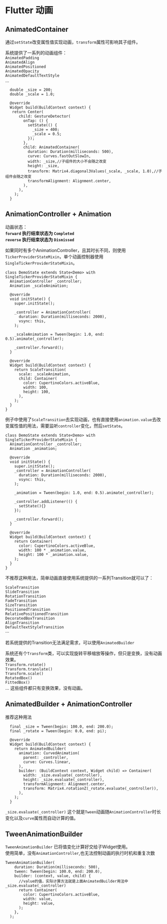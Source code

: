 # Flutter 动画


## AnimatedContainer
通过`setState`改变属性值实现动画，`transform`属性可影响其子组件。    


系统提供了一系列的动画组件：    
`AnimatedPadding`    
`AnimatedAlign`    
`AnimatedPositioned`    
`AnimatedOpacity`    
`AnimatedDefaultTextStyle`    
...

```
  double _size = 200;
  double _scale = 1.0;

  @override
  Widget build(BuildContext context) {
   return Center(
      child: GestureDetector(
        onTap: () {
          setState(() {
            _size = 400;
            _scale = 0.5;
          });
        },
        child: AnimatedContainer(
          duration: Duration(milliseconds: 500),
          curve: Curves.fastOutSlowIn,
          width: _size,//子组件的大小不会随之改变
          height: _size,
          transform: Matrix4.diagonal3Values(_scale, _scale, 1.0),//子组件会随之改变
          transformAlignment: Alignment.center,
        ),
      ),
    );
  }
```


## AnimationController + Animation

动画状态：   
  **`forward` 执行结束状态为 `Completed`**    
  **`reverse` 执行结束状态为 `Dismissed`**    
      
如果同时有多个AnimationController，且其时长不同，则使用`TickerProviderStateMixin`，单个动画控制器使用`SingleTickerProviderStateMixin`。    

```
class DemoState extends State<Demo> with SingleTickerProviderStateMixin {
  AnimationController _controller;
  Animation _scaleAnimation;

  @override
  void initState() {
    super.initState();

    _controller = AnimationController(
      duration: Duration(milliseconds: 2000),
      vsync: this,
    );

    _scaleAnimation = Tween(begin: 1.0, end: 0.5).animate(_controller);

    _controller.forward();
  }

  @override
  Widget build(BuildContext context) {
    return ScaleTransition(
      scale: _scaleAnimation,
      child: Container(
        color: CupertinoColors.activeBlue,
        width: 100,
        height: 100,
      ),
    );
  }
}

```

例子中使用了`ScaleTransition`去实现动画，也有直接使用`animation.value`去改变属性值的用法，需要监听`controller`变化，然后`setState`。 
```
class DemoState extends State<Demo> with SingleTickerProviderStateMixin {
  AnimationController _controller;
  Animation _animation;

  @override
  void initState() {
    super.initState();
    _controller = AnimationController(
      duration: Duration(milliseconds: 2000),
      vsync: this,
    );

    _animation = Tween(begin: 1.0, end: 0.5).animate(_controller);

    _controller.addListener(() {
      setState(){}
    });

    _controller.forward();
  }

  @override
  Widget build(BuildContext context) {
    return Container(
      color: CupertinoColors.activeBlue,
      width: 100 * _animation.value,
      height: 100 * _animation.value,
    );
  }
}
```   

不推荐这种用法，简单动画直接使用系统提供的一系列Transition就可以了：    

 `ScaleTransition`    
 `SlideTransition`    
 `RotationTransition`    
 `FadeTransition`    
 `SizeTransition`    
 `PositionedTransition`    
 `RelativePositionedTransition`    
 `DecoratedBoxTransition`    
 `AlignTransition`    
 `DefaultTextStyleTransition`    
 ···

 若系统提供的Transition无法满足需求，可以使用`AnimatedBuilder`

 系统还有个`Transform`类，可以实现旋转平移缩放等操作，但只是变换，没有动画效果。  
 `Transform.rotate()`     
 `Transform.translate()`     
 `Transform.scale()`     
 `RotatedBox()`     
 `FittedBox()`     
  ...
  这些组件都只有变换效果，没有动画。    

 ## AnimatedBuilder + AnimationController
 推荐这种用法

```
  final _size = Tween(begin: 100.0, end: 200.0);
  final _rotate = Tween(begin: 0.0, end: pi);

  @override
  Widget build(BuildContext context) {
    return AnimatedBuilder(
      animation: CurvedAnimation(
        parent: _controller,
        curve: Curves.linear,
      ),
      builder: (BuildContext context, Widget child) => Container(
        width: _size.evaluate(_controller),
        height: _size.evaluate(_controller),
        transformAlignment: Alignment.center,
        transform: Matrix4.rotationZ(_rotate.evaluate(_controller)),
      ),
    );
  }

```
`_size.evaluate(_controller)` 这个就是`Tween`动画随`AnimationController`时长变化以及`curve`属性而自动计算的值。    

## TweenAnimationBuilder 

`TweenAnimationBuilder` 已将值变化计算好交给子Widget使用。   
使用简单，没有`AnimationController`,也无法控制动画的执行时机和重复次数

```
TweenAnimationBuilder(
    duration: Duration(milliseconds: 500),
    tween: Tween(begin: 100.0, end: 200.0),
    builder: (context, value, child) {
      //value的值，实际计算方法就是上面AnimatedBuilder用法中_size.evaluate(_controller)
      return Container(
        color: CupertinoColors.activeBlue,
        width: value,
        height: value,
      );
    },
  );
```
